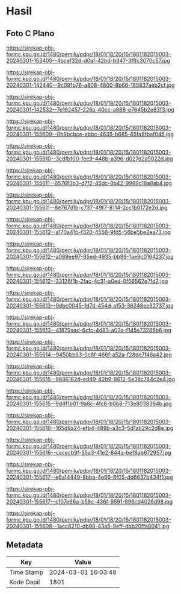 # Hasil

## Foto C Plano

https://sirekap-obj-formc.kpu.go.id/1480/pemilu/pdpr/18/01/18/20/15/1801182015003-20240301-153405--4bcef32d-d0af-42bd-b347-3fffc3070c57.jpg

https://sirekap-obj-formc.kpu.go.id/1480/pemilu/pdpr/18/01/18/20/15/1801182015003-20240301-142440--9c091b76-a808-4800-8b66-185837aeb2cf.jpg

https://sirekap-obj-formc.kpu.go.id/1480/pemilu/pdpr/18/01/18/20/15/1801182015003-20240301-142532--7e192457-226a-40cc-a888-e7645b2e83f3.jpg

https://sirekap-obj-formc.kpu.go.id/1480/pemilu/pdpr/18/01/18/20/15/1801182015003-20240301-155609--0b9bcbce-abbc-4635-b685-65fa8fbaf045.jpg

https://sirekap-obj-formc.kpu.go.id/1480/pemilu/pdpr/18/01/18/20/15/1801182015003-20240301-155610--3cdfbf00-fee9-448b-a396-d027d2a5022d.jpg

https://sirekap-obj-formc.kpu.go.id/1480/pemilu/pdpr/18/01/18/20/15/1801182015003-20240301-155611--6576f3b3-d7f2-45dc-8b42-9989c18a8ab4.jpg

https://sirekap-obj-formc.kpu.go.id/1480/pemilu/pdpr/18/01/18/20/15/1801182015003-20240301-155611--8e767d1b-c737-49f7-8114-2cc1b0172e2d.jpg

https://sirekap-obj-formc.kpu.go.id/1480/pemilu/pdpr/18/01/18/20/15/1801182015003-20240301-155612--a170a41b-f320-4556-9fd5-56be5be2ea73.jpg

https://sirekap-obj-formc.kpu.go.id/1480/pemilu/pdpr/18/01/18/20/15/1801182015003-20240301-155612--a089ee97-85ed-4935-bb99-1ae9c0164237.jpg

https://sirekap-obj-formc.kpu.go.id/1480/pemilu/pdpr/18/01/18/20/15/1801182015003-20240301-155612--33126f1b-2fac-4c31-a0ed-0f06562e7fd2.jpg

https://sirekap-obj-formc.kpu.go.id/1480/pemilu/pdpr/18/01/18/20/15/1801182015003-20240301-155613--9dbc0045-1d7d-454d-a153-36248ee92737.jpg

https://sirekap-obj-formc.kpu.go.id/1480/pemilu/pdpr/18/01/18/20/15/1801182015003-20240301-155613--41879aad-6cfc-4d83-a03a-f145e73288b6.jpg

https://sirekap-obj-formc.kpu.go.id/1480/pemilu/pdpr/18/01/18/20/15/1801182015003-20240301-155614--9450bb63-0c8f-466f-a52a-f28de7f46a42.jpg

https://sirekap-obj-formc.kpu.go.id/1480/pemilu/pdpr/18/01/18/20/15/1801182015003-20240301-155615--9686182d-ed49-42b9-8612-5e38c744c2e4.jpg

https://sirekap-obj-formc.kpu.go.id/1480/pemilu/pdpr/18/01/18/20/15/1801182015003-20240301-155615--9d4f1b01-9a8c-4fc6-b0b8-713e8038364b.jpg

https://sirekap-obj-formc.kpu.go.id/1480/pemilu/pdpr/18/01/18/20/15/1801182015003-20240301-155616--165d9a24-efb4-489b-a3c3-5d1ab29c2d8e.jpg

https://sirekap-obj-formc.kpu.go.id/1480/pemilu/pdpr/18/01/18/20/15/1801182015003-20240301-155616--cacecb9f-35a3-41e2-844a-bef8ab672957.jpg

https://sirekap-obj-formc.kpu.go.id/1480/pemilu/pdpr/18/01/18/20/15/1801182015003-20240301-155617--e6a14449-8bba-4e66-8f05-dd6637b434f1.jpg

https://sirekap-obj-formc.kpu.go.id/1480/pemilu/pdpr/18/01/18/20/15/1801182015003-20240301-155617--cf07e66a-b58c-436f-9591-996cd4026d98.jpg

https://sirekap-obj-formc.kpu.go.id/1480/pemilu/pdpr/18/01/18/20/15/1801182015003-20240301-155608--1acc8210-db98-43a5-9eff-dbb20ffa8041.jpg


## Metadata

| Key        | Value               |
| ---------- | ------------------- |
| Time Stamp | 2024-03-01 16:03:48 |
| Kode Dapil | 1801                |



